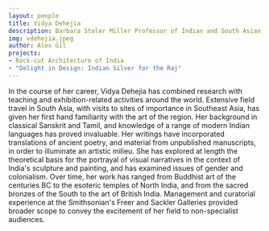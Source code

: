 ```yaml
---
layout: people
title: Vidya Dehejia
description: Barbara Stoler Miller Professor of Indian and South Asian Art
img: vdehejia.jpeg
author: Alex Gil
projects:
- Rock-cut Architecture of India
- "Delight in Design: Indian Silver for the Raj"
---
```


In the course of her career, Vidya Dehejia has combined research with teaching and exhibition-related activities around the world. Extensive field travel in South Asia, with visits to sites of importance in Southeast Asia, has given her first hand familiarity with the art of the region. Her background in classical Sanskrit and Tamil, and knowledge of a range of modern Indian languages has proved invaluable. Her writings have incorporated translations of ancient poetry, and material from unpublished manuscripts, in order to illuminate an artistic milieu. She has explored at length the theoretical basis for the portrayal of visual narratives in the context of India's sculpture and painting, and has examined issues of gender and colonialism. Over time, her work has ranged from Buddhist art of the centuries BC to the esoteric temples of North India, and from the sacred bronzes of the South to the art of British India. Management and curatorial experience at the Smithsonian's Freer and Sackler Galleries provided broader scope to convey the excitement of her field to non-specialist audiences.


